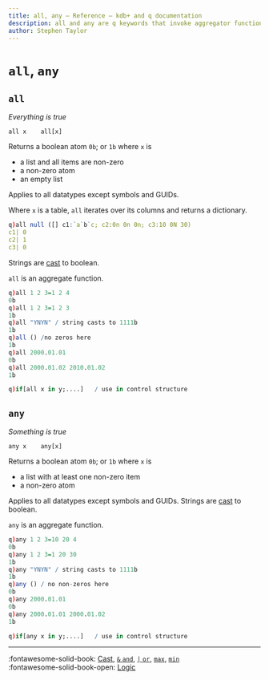 ```yaml
---
title: all, any – Reference – kdb+ and q documentation
description: all and any are q keywords that invoke aggregator functions for vectors of flags
author: Stephen Taylor
---
```

# `all`, `any`




## `all`

_Everything is true_


```syntax
all x    all[x]
```

Returns a boolean atom `0b`; or `1b` where `x` is

-   a list and all items are non-zero
-   a non-zero atom
-   an empty list

Applies to all datatypes except symbols and GUIDs.

Where `x` is a table, `all` iterates over its columns and returns a dictionary.

```q
q)all null ([] c1:`a`b`c; c2:0n 0n 0n; c3:10 0N 30)
c1| 0
c2| 1
c3| 0
```

Strings are [cast](cast.md) to boolean.

`all` is an aggregate function.

```q
q)all 1 2 3=1 2 4
0b
q)all 1 2 3=1 2 3
1b
q)all "YNYN" / string casts to 1111b
1b
q)all () /no zeros here
1b
q)all 2000.01.01
0b
q)all 2000.01.02 2010.01.02
1b

q)if[all x in y;....]   / use in control structure
```



## `any`

_Something is true_

```syntax
any x    any[x]
```

Returns a boolean atom `0b`; or `1b` where `x` is

-   a list with at least one non-zero item
-   a non-zero atom

Applies to all datatypes except symbols and GUIDs.
Strings are [cast](cast.md) to boolean.

`any` is an aggregate function.

```q
q)any 1 2 3=10 20 4
0b
q)any 1 2 3=1 20 30
1b
q)any "YNYN" / string casts to 1111b
1b
q)any () / no non-zeros here
0b
q)any 2000.01.01
0b
q)any 2000.01.01 2000.01.02
1b

q)if[any x in y;....]   / use in control structure
```

----

:fontawesome-solid-book:
[Cast](cast.md),
[`&` `and`](lesser.md),
[`|` `or`](greater.md),
[`max`](max.md),
[`min`](min.md)
<br>
:fontawesome-solid-book-open:
[Logic](../basics/by-topic.md#logic)